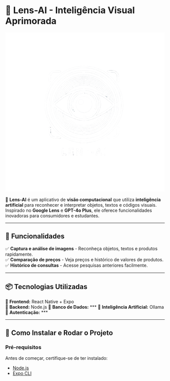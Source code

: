 # 🌟 Lens-AI - Inteligência Visual Aprimorada  

![Lens-AI Logo](assets/images/logo-white.png)  

🚀 **Lens-AI** é um aplicativo de **visão computacional** que utiliza **inteligência artificial** para reconhecer e interpretar objetos, textos e códigos visuais. Inspirado no **Google Lens** e **GPT-4o Plus**, ele oferece funcionalidades inovadoras para consumidores e estudantes.  

---

## 📌 Funcionalidades  

✅ **Captura e análise de imagens** - Reconheça objetos, textos e produtos rapidamente.  
✅ **Comparação de preços** - Veja preços e histórico de valores de produtos.  
✅ **Histórico de consultas** - Acesse pesquisas anteriores facilmente.  

---

## 📦 Tecnologias Utilizadas  

🔹 **Frontend:** React Native + Expo  
🔹 **Backend:** Node.js 
🔹 **Banco de Dados:** *** 
🔹 **Inteligência Artificial:** Ollama
🔹 **Autenticação:** ***

---

## 🚀 Como Instalar e Rodar o Projeto  

### **Pré-requisitos**  
Antes de começar, certifique-se de ter instalado:  
- [Node.js](https://nodejs.org/)  
- [Expo CLI](https://docs.expo.dev/get-started/installation/)  
